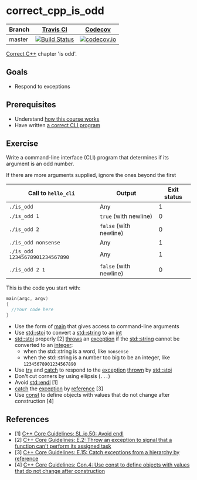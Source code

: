 # correct_cpp_is_odd

Branch|[Travis CI](https://travis-ci.org)|[Codecov](https://www.codecov.io)
---|---|---
master|[![Build Status](https://travis-ci.org/richelbilderbeek/correct_cpp_is_odd.svg?branch=master)](https://travis-ci.org/richelbilderbeek/correct_cpp_is_odd)|[![codecov.io](https://codecov.io/github/richelbilderbeek/correct_cpp_is_odd/coverage.svg?branch=master)](https://codecov.io/github/richelbilderbeek/correct_cpp_is_odd/branch/master)

[Correct C++](https://github.com/richelbilderbeek/correct_cpp) chapter 'is odd'.

## Goals

 * Respond to exceptions

## Prerequisites

 * Understand [how this course works](https://github.com/richelbilderbeek/correct_cpp/blob/master/how_this_course_works.md)
 * Have written [a correct CLI program](https://github.com/richelbilderbeek/correct_cpp_is_odd_cli)

## Exercise

Write a command-line interface (CLI) program that determines if its argument is an odd number.

If there are more arguments supplied, ignore the ones beyond the first

Call to `hello_cli`|Output|Exit status
---|---|---
`./is_odd`|Any|1
`./is_odd 1`|`true` (with newline)|0
`./is_odd 2`|`false` (with newline)|0
`./is_odd nonsense`|Any|1
`./is_odd 12345678901234567890`|Any|1
`./is_odd 2 1`|`false` (with newline)|0

This is the code you start with:

```c++
main(argc, argv)
{
  //Your code here
}
```

 * Use the form of [main](https://github.com/richelbilderbeek/cpp/blob/master/content/CppMain.md) that gives access to command-line arguments
 * Use [std::stoi](https://github.com/richelbilderbeek/cpp/blob/master/content/CppStdStoi.md) to convert a [std::string](https://github.com/richelbilderbeek/cpp/blob/master/content/CppStdString.md) to an [int](https://github.com/richelbilderbeek/cpp/blob/master/content/CppInt.md)
 * [std::stoi](https://github.com/richelbilderbeek/cpp/blob/master/content/CppStdStoi.md) properly [2] [throws](https://github.com/richelbilderbeek/cpp/blob/master/content/CppThrow.md) an [exception](https://github.com/richelbilderbeek/cpp/blob/master/content/CppException.md) if the [std::string](https://github.com/richelbilderbeek/cpp/blob/master/content/CppStdString.md) cannot be converted to an [integer](https://github.com/richelbilderbeek/cpp/blob/master/content/CppInt.md):
    * when the std::string is a word, like `nonsense`
    * when the std::string is a number too big to be an integer, like `12345678901234567890`
 * Use [try](https://github.com/richelbilderbeek/cpp/blob/master/content/CppTry.md) and [catch](https://github.com/richelbilderbeek/cpp/blob/master/content/CppCatch.md) to respond to the [exception](https://github.com/richelbilderbeek/cpp/blob/master/content/CppException.md) [thrown](https://github.com/richelbilderbeek/cpp/blob/master/content/CppThrow.md) by [std::stoi](https://github.com/richelbilderbeek/cpp/blob/master/content/CppStdStoi.md)
 * Don't cut corners by using ellipsis (`...`)
 * Avoid [std::endl](https://github.com/richelbilderbeek/cpp/blob/master/content/CppStdEndl.md) [1]
 * [catch](https://github.com/richelbilderbeek/cpp/blob/master/content/CppCatch.md) the [exception](https://github.com/richelbilderbeek/cpp/blob/master/content/CppException.md) by [reference](https://github.com/richelbilderbeek/cpp/blob/master/content/CppReference.md) [3]
 * Use [const](https://github.com/richelbilderbeek/cpp/blob/master/content/CppConst.md) to define objects with values that do not change after construction [4]

## References

 * [1] [C++ Core Guidelines: SL.io.50: Avoid endl](https://github.com/isocpp/CppCoreGuidelines/blob/master/CppCoreGuidelines.md#Rio-endl)
 * [2] [C++ Core Guidelines: E.2: Throw an exception to signal that a function can't perform its assigned task](https://github.com/isocpp/CppCoreGuidelines/blob/master/CppCoreGuidelines.md#e2-throw-an-exception-to-signal-that-a-function-cant-perform-its-assigned-task)
 * [3] [C++ Core Guidelines: E.15: Catch exceptions from a hierarchy by reference](https://github.com/isocpp/CppCoreGuidelines/blob/master/CppCoreGuidelines.md#Re_catch)
 * [4] [C++ Core Guidelines: Con.4: Use const to define objects with values that do not change after construction](https://github.com/isocpp/CppCoreGuidelines/blob/master/CppCoreGuidelines.md#con4-use-const-to-define-objects-with-values-that-do-not-change-after-construction)

